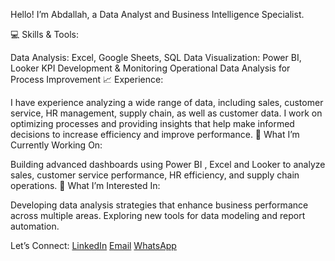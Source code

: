  Hello! I’m Abdallah, a Data Analyst and Business Intelligence Specialist.

💻 Skills & Tools:

Data Analysis: Excel, Google Sheets,  SQL
Data Visualization: Power BI, Looker
KPI Development & Monitoring
Operational Data Analysis for Process Improvement
📈 Experience:

I have experience analyzing a wide range of data, including sales, customer service, HR management, supply chain, as well as customer data.
I work on optimizing processes and providing insights that help make informed decisions to increase efficiency and improve performance.
🎯 What I’m Currently Working On:

Building advanced dashboards using Power BI , Excel and  Looker to analyze sales, customer service performance, HR efficiency, and supply chain operations.
🔭 What I’m Interested In:

Developing data analysis strategies that enhance business performance across multiple areas.
Exploring new tools for data modeling and report automation.

Let’s Connect:
[LinkedIn](https://www.linkedin.com/in/abdallah-mohamed-1b50781b8/)   [Email](mailto:abdallahboss200@gmail.com)      [WhatsApp](https://wa.me/01014010911)

